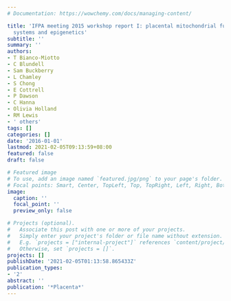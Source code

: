 ```yaml
---
# Documentation: https://wowchemy.com/docs/managing-content/

title: 'IFPA meeting 2015 workshop report I: placental mitochondrial function, transport
  systems and epigenetics'
subtitle: ''
summary: ''
authors:
- T Bianco-Miotto
- C Blundell
- Sam Buckberry
- L Chamley
- S Chong
- E Cottrell
- P Dawson
- C Hanna
- Olivia Holland
- RM Lewis
- ' others'
tags: []
categories: []
date: '2016-01-01'
lastmod: 2021-02-05T09:13:59+08:00
featured: false
draft: false

# Featured image
# To use, add an image named `featured.jpg/png` to your page's folder.
# Focal points: Smart, Center, TopLeft, Top, TopRight, Left, Right, BottomLeft, Bottom, BottomRight.
image:
  caption: ''
  focal_point: ''
  preview_only: false

# Projects (optional).
#   Associate this post with one or more of your projects.
#   Simply enter your project's folder or file name without extension.
#   E.g. `projects = ["internal-project"]` references `content/project/deep-learning/index.md`.
#   Otherwise, set `projects = []`.
projects: []
publishDate: '2021-02-05T01:13:58.865433Z'
publication_types:
- '2'
abstract: ''
publication: '*Placenta*'
---
```

